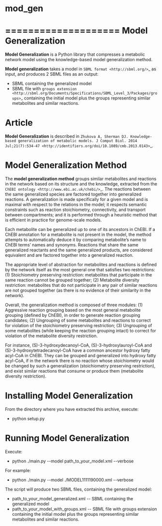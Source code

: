 # mod_gen
====================
Model Generalization
====================

**Model Generalization** is a Python library that compresses a metabolic network model
using the knowledge-based model generalization method.

**Model generalization** takes a model in `SBML format <http://sbml.org/>`_ as input, and produces 2 SBML files as an output:
  * SBML containing the generalized model
  * SBML file with `groups extension <http://sbml.org/Documents/Specifications/SBML_Level_3/Packages/groups>`_
containing the initial model plus the groups representing similar metabolites and similar reactions.

Article
=======

**Model Generalization** is described in `Zhukova A, Sherman DJ. Knowledge-based generalization of metabolic models.
J Comput Biol. 2014 Jul;21(7):534-47 <http://identifiers.org/doi/10.1089/cmb.2013.0143>`_.


Model Generalization Method
===========================

The **model generalization method** groups similar metabolites and reactions in the network
based on its structure and the knowledge, extracted from the `ChEBI ontology <http://www.ebi.ac.uk/chebi/>`_.
The reactions between the same generalized species are factored together into generalized reactions.
A generalization is made specifically for a given model and is maximal with respect to the relations in the model;
it respects semantic constraints such as reaction stoichiometry, connectivity, and transport between compartments;
and it is performed through a heuristic method that is efficient in practice for genome-scale models.

Each metabolite can be generalized up to one of its ancestors in ChEBI. If a ChEBI annotation for a metabolite
is not present in the model, the method attempts to automatically deduce it by comparing metabolite’s name
to ChEBI terms’ names and synonyms. Reactions that share the same generalized reactants and
the same generalized products, are considered equivalent and are factored together into a generalized reaction.

The appropriate level of abstraction for metabolites and reactions is defined by the network itself as
the most general one that satisfies two restrictions:
  (1) Stoichiometry preserving restriction: metabolites that participate in the same reaction cannot be grouped together;
  (2) Metabolite diversity restriction: metabolites that do not participate in any pair of similar reactions are not
  grouped together (as there is no evidence of their similarity in the network).

Overall, the generalization method is composed of three modules:
  (1) Aggressive reaction grouping based on the most general metabolite grouping (defined by ChEBI),
in order to generate reaction grouping candidates;
  (2) Ungrouping of some metabolites and reactions to correct for violation of the stoichiometry preserving restriction;
  (3) Ungrouping of some metabolites (while keeping the reaction grouping intact) to correct for violation of
the metabolite diversity restriction.

For instance, (S)-3-hydroxydecanoyl-CoA, (S)-3-hydroxylauroyl-CoA and (S)-3-hydroxytetradecanoyl-CoA
have a common ancestor hydroxy fatty acyl-CoA in ChEBI. They can be grouped and generalized into hydroxy fatty acyl-CoA,
if in the network there is no reaction whose stoichiometry would be changed by such a generalization
(stoichiometry preserving restriction), and exist similar reactions that consume or produce them
(metabolite diversity restriction).


Installing Model Generalization
===============================

From the directory where you have extracted this archive, execute:
  * python setup.py


Running Model Generalization
============================

Execute:
  * python ./main.py --model path_to_your_model.xml --verbose

For example:
  * python ./main.py --model ./MODEL1111190000.xml --verbose

The script will produce two SBML files, containing the generalized model:
  * path_to_your_model_generalized.xml -- SBML containing the generalized model
  * path_to_your_model_with_groups.xml -- SBML file with groups extension containing the initial model
  plus the groups representing similar metabolites and similar reactions.
